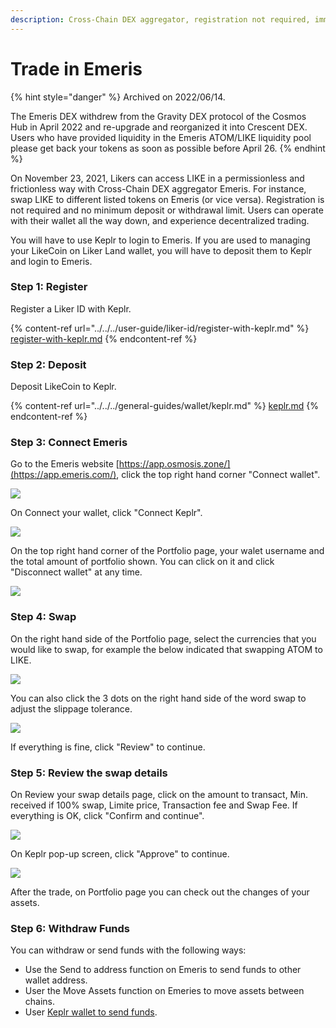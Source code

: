 ```yaml
---
description: Cross-Chain DEX aggregator, registration not required, immediate trade
---
```


# Trade in Emeris

{% hint style="danger" %}
Archived on 2022/06/14.

The Emeris DEX withdrew from the Gravity DEX protocol of the Cosmos Hub in April 2022 and re-upgrade and reorganized it into Crescent DEX. Users who have provided liquidity in the Emeris ATOM/LIKE liquidity pool please get back your tokens as soon as possible before April 26.
{% endhint %}

On November 23, 2021, Likers can access LIKE in a permissionless and frictionless way with Cross-Chain DEX aggregator Emeris. For instance, swap LIKE to different listed tokens on Emeris (or vice versa). Registration is not required and no minimum deposit or withdrawal limit. Users can operate with their wallet all the way down, and experience decentralized trading.

You will have to use Keplr to login to Emeris. If you are used to managing your LikeCoin on Liker Land wallet, you will have to deposit them to Keplr and login to Emeris.

### Step 1: Register

Register a Liker ID with Keplr.

{% content-ref url="../../../user-guide/liker-id/register-with-keplr.md" %}
[register-with-keplr.md](../../../user-guide/liker-id/register-with-keplr.md)
{% endcontent-ref %}

### Step 2: Deposit

Deposit LikeCoin to Keplr.

{% content-ref url="../../../general-guides/wallet/keplr.md" %}
[keplr.md](../../../general-guides/wallet/keplr.md)
{% endcontent-ref %}

### Step 3: Connect Emeris

Go to the Emeris website [https://app.osmosis.zone/](https://app.emeris.com/), click the top right hand corner "Connect wallet".

![](<../../../.gitbook/assets/Emeris Swap 01.png>)

On Connect your wallet, click "Connect Keplr".

![](<../../../.gitbook/assets/Emeris Swap 02.png>)

On the top right hand corner of the Portfolio page, your walet username and the total amount of portfolio shown.  You can click on it and click "Disconnect wallet" at any time.&#x20;

![](<../../../.gitbook/assets/Emeris Swap 03.png>)

### Step 4: Swap

On the right hand side of the Portfolio page, select the currencies that you would like to swap, for example the below indicated that swapping ATOM to LIKE.&#x20;

![](<../../../.gitbook/assets/Emeris Swap 04.png>)

You can also click the 3 dots on the right hand side of the word swap to adjust the slippage tolerance.

![](<../../../.gitbook/assets/Emeris Swap 05.png>)

If everything is fine, click "Review" to continue.

### Step 5: Review the swap details

On Review your swap details page, click on the amount to transact, Min. received if 100% swap, Limite price, Transaction fee and Swap Fee. If everything is OK, click "Confirm and continue".

![](<../../../.gitbook/assets/Emeris Swap 06.png>)

On Keplr pop-up screen, click "Approve" to continue.

![](<../../../.gitbook/assets/Emeris Swap 07.png>)

After the trade, on Portfolio page you can check out the changes of your assets.

### Step 6: Withdraw Funds

You can withdraw or send funds with the following ways:

* Use the Send to address function on Emeris to send funds to other wallet address.
* User the Move Assets function on Emeries to move assets between chains.
* User [Keplr wallet to send funds](../../../general-guides/wallet/keplr.md#send-likecoin-from-keplr-to-another-wallet).
